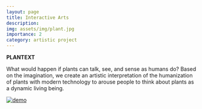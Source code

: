 ```yaml
---
layout: page
title: Interactive Arts
description: 
img: assets/img/plant.jpg
importance: 2
category: artistic project
---
```


**PLANTEXT**

What would happen if plants can talk, see, and sense as humans do? Based on the imagination, we create an artistic interpretation of the humanization of plants with modern technology to arouse people to think about plants as a dynamic living being. 



[![demo](https://img.youtube.com/vi/F2OJ-akWYP4/0.jpg)](https://youtu.be/F2OJ-akWYP4)

